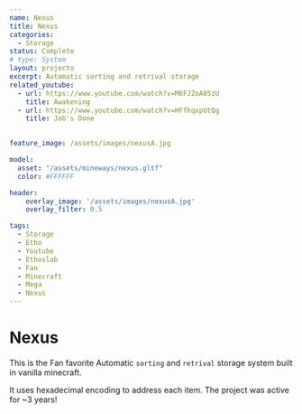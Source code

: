 ```yaml
---
name: Nexus
title: Nexus
categories:
  - Storage
status: Complete
# type: System
layout: projecto
excerpt: Automatic sorting and retrival storage
related_youtube:
  - url: https://www.youtube.com/watch?v=M6FJZoA85zU
    title: Awakening 
  - url: https://www.youtube.com/watch?v=HFfhqxpUtQg
    title: Job's Done 

  
feature_image: /assets/images/nexusA.jpg

model:
  asset: "/assets/mineways/nexus.gltf"
  color: #FFFFFF

header: 
    overlay_image: '/assets/images/nexusA.jpg'
    overlay_filter: 0.5 

tags:
  - Storage
  - Etho
  - Youtube
  - Ethoslab
  - Fan
  - Minecraft
  - Mega
  - Nexus
---
```


# Nexus
This is the Fan favorite Automatic `sorting` and `retrival` storage system built in vanilla minecraft.

It uses hexadecimal encoding to address each item. The project was active for ~3 years!